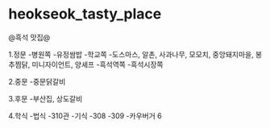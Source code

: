 # heokseok_tasty_place
@흑석 맛집@

1.정문
 -병원쪽
  -유정쌈밥
 -학교쪽
  -도스마스, 알촌, 사과나무, 모모치, 중앙돼지마을, 봉추찜닭, 미니자이언트, 양셰프
 -흑석역쪽
 -흑석시장쪽

2.중문
 -중문닭갈비

3.후문
 -부산집, 상도갈비

4.학식
 -법식
 -310관
 -기식
  -308
  -309
 -카우버거
6
